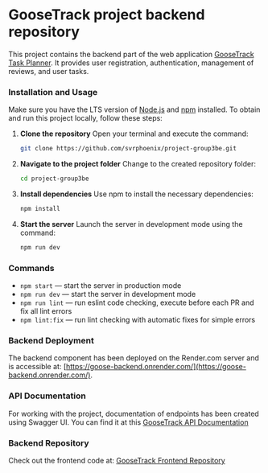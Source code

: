 # GooseTrack project backend repository

This project contains the backend part of the web application
[GooseTrack Task Planner](https://svrphoenix.github.io/project-group3fe). It
provides user registration, authentication, management of reviews, and user
tasks.

### Installation and Usage

Make sure you have the LTS version of [Node.js](https://nodejs.org/en) and
[npm](https://www.npmjs.com/) installed. To obtain and run this project locally,
follow these steps:

1. **Clone the repository** Open your terminal and execute the command:

   ```sh
   git clone https://github.com/svrphoenix/project-group3be.git
   ```

2. **Navigate to the project folder** Change to the created repository folder:

   ```sh
   cd project-group3be
   ```

3. **Install dependencies** Use npm to install the necessary dependencies:

   ```sh
   npm install
   ```

4. **Start the server** Launch the server in development mode using the command:

   ```sh
   npm run dev
   ```

### Commands

- `npm start` &mdash; start the server in production mode
- `npm run dev` &mdash; start the server in development mode
- `npm run lint` &mdash; run eslint code checking, execute before each PR and
  fix all lint errors
- `npm lint:fix` &mdash; run lint checking with automatic fixes for simple
  errors

### Backend Deployment

The backend component has been deployed on the Render.com server and is
accessible at:
[https://goose-backend.onrender.com/](https://goose-backend.onrender.com/).

### API Documentation

For working with the project, documentation of endpoints has been created using
Swagger UI. You can find it at this
[GooseTrack API Documentation](https://goose-backend.onrender.com/docs/)

### Backend Repository

Check out the frontend code at:
[GooseTrack Frontend Repository](https://github.com/svrphoenix/project-group3fe)

